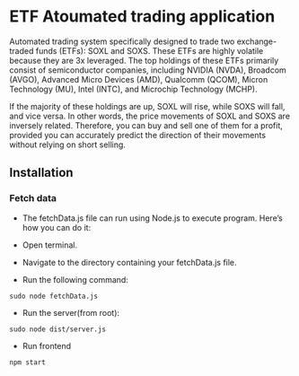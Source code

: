 # ETF Atoumated trading application

Automated trading system specifically designed to trade two exchange-traded funds (ETFs): SOXL and SOXS. These ETFs are highly volatile because they are 3x leveraged. The top holdings of these ETFs primarily consist of semiconductor companies, including NVIDIA (NVDA), Broadcom (AVGO), Advanced Micro Devices (AMD), Qualcomm (QCOM), Micron Technology (MU), Intel (INTC), and Microchip Technology (MCHP).

If the majority of these holdings are up, SOXL will rise, while SOXS will fall, and vice versa. In other words, the price movements of SOXL and SOXS are inversely related. Therefore, you can buy and sell one of them for a profit, provided you can accurately predict the direction of their movements without relying on short selling.

## Installation

### Fetch data

- The fetchData.js file can run using Node.js to execute program. Here’s how you can do it:

- Open terminal.

- Navigate to the directory containing your fetchData.js file.

- Run the following command:

`sudo node fetchData.js`

- Run the server(from root):

`sudo node dist/server.js`

- Run frontend

`npm start`
